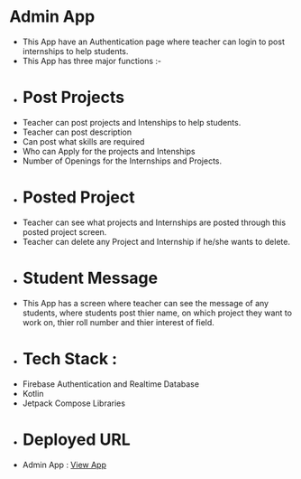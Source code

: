 # Admin App
- This App have an Authentication page where teacher can login to post internships to help students.
- This App has three major functions :- 
 - # Post Projects
 - Teacher can post projects and Intenships to help students.
 - Teacher can post description
 - Can post what skills are required
 - Who can Apply for the projects and Intenships
 - Number of Openings for the Internships and Projects.
 - # Posted Project
 - Teacher can see what projects and Internships are posted through this posted project screen.
 - Teacher can delete any Project and Internship if he/she wants to delete.
 - # Student Message
 - This App has a screen where teacher can see the message of any students, where students post thier name, on which project they want to work on, thier roll number
 and thier interest of field.
- # Tech Stack :
- Firebase Authentication and Realtime Database
- Kotlin
- Jetpack Compose Libraries
- # Deployed URL
- Admin App : [View App](https://drive.google.com/file/d/1RlzWCQcT4ggIV-Bb_4Qnrl1EXka--2--/view?usp=drive_link)
